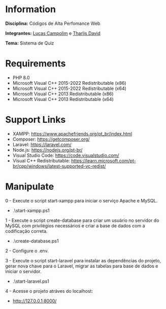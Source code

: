 # Information

**Disciplina:** Códigos de Alta Perfomance Web

**Integrantes:** [Lucas Campolim](https://github.com/lucascampolimm) e [Tharlis David](https://github.com/tharlisdavid)

**Tema:** Sistema de Quiz

# Requirements

- PHP 8.0
- Microsoft Visual C++ 2015-2022 Redistributable (x86)
- Microsoft Visual C++ 2015-2022 Redistributable (x64)
- Microsoft Visual C++ 2013 Redistributable (x86)
- Microsoft Visual C++ 2013 Redistributable (x64)

# Support Links

- XAMPP: https://www.apachefriends.org/pt_br/index.html
- Composer: https://getcomposer.org/
- Laravel: https://laravel.com/
- Node.js: https://nodejs.org/pt-br/
- Visual Studio Code: https://code.visualstudio.com/
- Visual C++ Redistributable: https://learn.microsoft.com/pt-br/cpp/windows/latest-supported-vc-redist/

# Manipulate

0 - Execute o script start-xampp para iniciar o serviço Apache e MySQL.
- .\start-xampp.ps1

1 - Execute o script create-database para criar um usuário no servidor do MySQL com privilégios necessários e criar a base de dados com a codificação correta.
- .\create-database.ps1

2 - Configure o .env.

3 - Execute o script start-laravel para instalar as dependências do projeto, gerar nova chave para o Laravel, migrar as tabelas para base de dados e iniciar o servidor.
- .\start-laravel.ps1

4 - Acesse o projeto atráves do localhost:
- http://127.0.0.1:8000/
